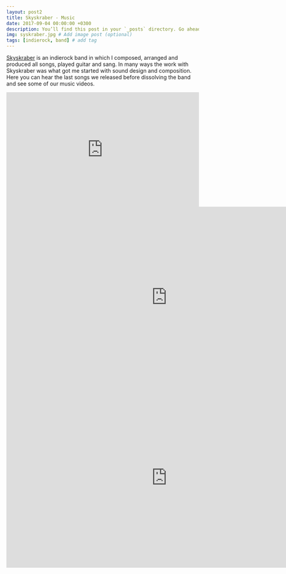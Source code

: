 ```yaml
---
layout: post2
title: Skyskraber - Music
date: 2017-09-04 00:00:00 +0300
description: You’ll find this post in your `_posts` directory. Go ahead and edit it and re-build the site to see your changes. # Add post description (optional)
img: syskraber.jpg # Add image post (optional)
tags: [indierock, band] # add tag
---
```


[Skyskraber][skyskraber] is an indierock band in which I composed, arranged and produced all songs, played guitar and sang. In many ways the work with Skyskraber was what got me started with sound design and composition. Here you can hear the last songs we released before dissolving the band and see some of our music videos.


<iframe width="100%" height="300" scrolling="no" frameborder="no" allow="autoplay" src="https://w.soundcloud.com/player/?url=https%3A//api.soundcloud.com/playlists/282842916&color=%23ff5500&auto_play=false&hide_related=false&show_comments=true&show_user=true&show_reposts=false&show_teaser=true&visual=true"></iframe>

<iframe width="840" height="472.5" src="https://www.youtube.com/embed/pJj-OcDeW8k" frameborder="0" allowfullscreen></iframe>

<iframe width="840" height="472.5" src="https://www.youtube.com/embed/jz2uzbO_Xp4" frameborder="0" allowfullscreen></iframe>


[skyskraber]: https://www.facebook.com/skyskrabermusic/
